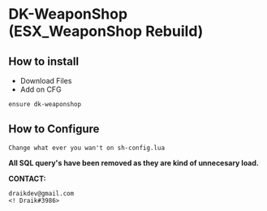 # DK-WeaponShop (ESX_WeaponShop Rebuild)
## How to install

- Download Files
- Add on CFG
```
ensure dk-weaponshop
```
## How to Configure
```
Change what ever you wan't on sh-config.lua
```

**All SQL query's have been removed as they are kind of unnecesary load.**

**CONTACT:**
```
draikdev@gmail.com
<! Draik#3986>
```
